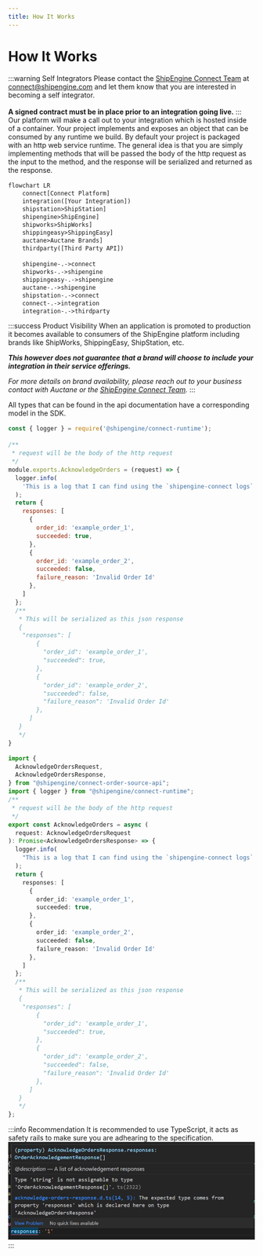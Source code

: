 ```yaml
---
title: How It Works
---
```

# How It Works
:::warning Self Integrators
Please contact the [ShipEngine Connect Team](mailto:connect@shipengine.com) at [connect@shipengine.com](mailto:connect@shipengine.com) and let them know that you are interested in becoming a self integrator.<br/><br/>
**A signed contract must be in place prior to an integration going live.**
:::
Our platform will make a call out to your integration which is hosted inside of a container. Your project implements and exposes an object that can be consumed by any runtime we build. By default your project is packaged with an http web service runtime. The general idea is that you are simply implementing methods that will be passed the body of the http request as the input to the method, and the response will be serialized and returned as the response.

```mermaid
flowchart LR
    connect[Connect Platform]
    integration([Your Integration])
    shipstation>ShipStation]
    shipengine>ShipEngine]
    shipworks>ShipWorks]
    shippingeasy>ShippingEasy]
    auctane>Auctane Brands]
    thirdparty([Third Party API])

    shipengine-.->connect
    shipworks-.->shipengine
    shippingeasy-.->shipengine
    auctane-.->shipengine
    shipstation-.->connect
    connect-.->integration
    integration-.->thirdparty
```
:::success Product Visibility
When an application is promoted to production it becomes available to consumers of the ShipEngine platform including brands like ShipWorks, ShippingEasy, ShipStation, etc.

***This however does not guarantee that a brand will choose to include your integration in their service offerings.*** 

*For more details on brand availability, please reach out to your business contact with Auctane or the [ShipEngine Connect Team](mailto:connect@shipengine.com).*
:::

All types that can be found in the api documentation have a corresponding model in the SDK.
 
```JavaScript methods/acknowledge-orders/index.js
const { logger } = require('@shipengine/connect-runtime');

/**
 * request will be the body of the http request
 */ 
module.exports.AcknowledgeOrders = (request) => {
  logger.info(
    'This is a log that I can find using the `shipengine-connect logs` command after publishing.'
  );
  return {
    responses: [
      {
        order_id: 'example_order_1',
        succeeded: true,
      },
      {
        order_id: 'example_order_2',
        succeeded: false,
        failure_reason: 'Invalid Order Id'
      },
    ]
  };
  /**
   * This will be serialized as this json response
   {
    "responses": [
        {
          "order_id": 'example_order_1',
          "succeeded": true,
        },
        {
          "order_id": 'example_order_2',
          "succeeded": false,
          "failure_reason": 'Invalid Order Id'
        },
      ]
   }
   */
}

```
```TypeScript methods/acknowledge-orders/index.ts
import {
  AcknowledgeOrdersRequest,
  AcknowledgeOrdersResponse,
} from "@shipengine/connect-order-source-api";
import { logger } from "@shipengine/connect-runtime";
/**
 * request will be the body of the http request
 */ 
export const AcknowledgeOrders = async (
  request: AcknowledgeOrdersRequest
): Promise<AcknowledgeOrdersResponse> => {
  logger.info(
    "This is a log that I can find using the `shipengine-connect logs` command after publishing."
  );
  return {
    responses: [
      {
        order_id: 'example_order_1',
        succeeded: true,
      },
      {
        order_id: 'example_order_2',
        succeeded: false,
        failure_reason: 'Invalid Order Id'
      },
    ]
  };
  /**
   * This will be serialized as this json response
   {
    "responses": [
        {
          "order_id": 'example_order_1',
          "succeeded": true,
        },
        {
          "order_id": 'example_order_2',
          "succeeded": false,
          "failure_reason": 'Invalid Order Id'
        },
      ]
   }
   */
};

```
:::info Recommendation
It is recommended to use TypeScript, it acts as safety rails to make sure you are adhearing to the specification. ![](./images/type-error.png)
:::

